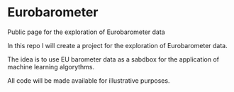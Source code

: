 # Eurobarometer
Public page for the exploration of Eurobarometer data

In this repo I will create a project for the exploration of Eurobarometer data. 

The idea is to use EU barometer data as a sabdbox for the application of machine learning algorythms.

All code will be made available for illustrative purposes.
